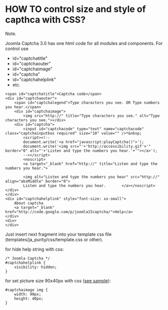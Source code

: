 # HOW TO control size and style of capthca with CSS? #

Note.

Joomla Captcha 3.0 has one html code for all modules and components. For control use
  * id="captchatitle"
  * id="captchaouter"
  * id="captchaimage"
  * id="captcha"
  * id="captchahelplink"
  * etc.

```
<span id="captchatitle">Captcha code</span>
<div id="captchaouter">
	<span id="captchalegend">Type characters you see. OR Type numbers you hear.</span>
	<div id="captchaimage">
		<img src="http://" title="Type characters you see." alt="Type characters you see."></div>
	<div id="captcha">
		<input id="captchacode" type="text" name="captchacode" class="captchainputbox required" size="10" value="" />*&nbsp;
		<script><!--
		document.write('<a href="javascript:playCaptcha()">');
		document.write('<img src="'+'http://accessibility.gif'+'" border="0" alt="'+'Listen and type the numbers you hear.'+'"></a>');
		--></script>
		<noscript>
		<a target="_blank" href="http://" title="Listen and type the numbers you hear.">
		
		<img alt="Listen and type the numbers you hear" src="http://" align="absMiddle" border="0">
		Listen and type the numbers you hear.		</a></noscript></div>
</div>
<div id="captchahelplink" style="font-size: xx-small">
	About captcha
	<a target="_blank" href="http://code.google.com/p/joomla15captcha/">Help</a>
</div>
<div>
</div>
```


Just insert next fragment into your template css file (templates/ja\_purity/css/template.css or other).

for hide help string with css:

```
/* Joomla Captcha */
#captchahelplink {
	visibility: hidden;
}
```

for set picture size 90x40px with css ([see sample](http://www.harita-cat.com/)):

```
#captchaimage img {
	width: 90px;
	height: 40px;
}
```